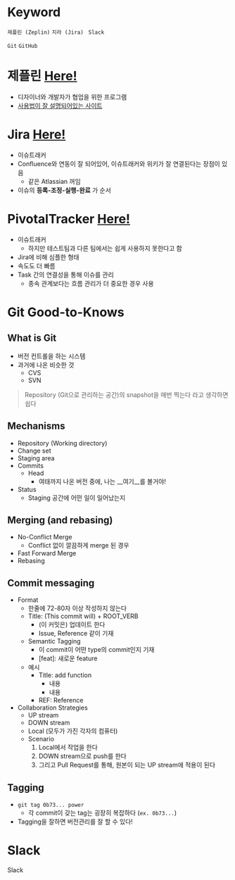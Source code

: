 # Keyword

`제플린 (Zeplin)` `지라 (Jira) ` `Slack`

`Git` `GitHub` 



# 제플린 [Here!](https://zeplin.io)

* 디자이너와 개발자가 협업을 위한 프로그램
* [사용법이 잘 설명되어있는 사이트](http://blog.rightbrain.co.kr/?p=8427)



# Jira [Here!](https://ko.atlassian.com/software/jira)

* 이슈트래커
* Confluence와 연동이 잘 되어있어, 이슈트래커와 위키가 잘 연결된다는 장점이 있음
  * 같은 Atlassian 꺼임
* 이슈의 __등록-조정-실행-완료__ 가 순서



# PivotalTracker [Here!](https://www.pivotaltracker.com)

* 이슈트래커
  * 하지만 테스트팀과 다른 팀에서는 쉽게 사용하지 못한다고 함
* Jira에 비해 심플한 형태
* 속도도 더 빠름
* Task 간의 연결성을 통해 이슈를 관리
  * 종속 관계보다는 흐름 관리가 더 중요한 경우 사용



# Git Good-to-Knows

## What is Git

* 버전 컨트롤을 하는 시스템
* 과거에 나온 비슷한 것
  * CVS
  * SVN

>  Repository (Git으로 관리하는 공간)의 snapshot을 매번 찍는다 라고 생각하면 쉽다



## Mechanisms

* Repository (Working directory)
* Change set
* Staging area
* Commits
  * Head
    * 여태까지 나온 버전 중에, 나는 __여기__를 볼거야!
* Status
  * Staging 공간에 어떤 일이 일어났는지



## Merging (and rebasing)

* No-Conflict Merge
  * Conflict 없이 깔끔하게 merge 된 경우
* Fast Forward Merge
* Rebasing



## Commit messaging

* Format
  * 한줄에 72-80자 이상 작성하지 않는다
  * Title: (This commit will) + ROOT_VERB
    * (이 커밋은) 업데이트 한다
    * Issue, Reference 같이 기재
  * Semantic Tagging
    * 이 commit이 어떤 type의 commit인지 기재
    * [feat]: 새로운 feature
  * 예시
    * Title: add function
      * 내용
      * 내용
    * REF: Reference
* Collaboration Strategies
  * UP stream
  * DOWN stream
  * Local (모두가 가진 각자의 컴퓨터)
  * Scenario
    1. Local에서 작업을 한다
    2. DOWN stream으로 push를 한다
    3. 그리고 Pull Request를 통해, 원본이 되는 UP stream에 적용이 된다



## Tagging

- `git tag 0b73... power`
  - 각 commit이 갖는 tag는 굉장히 복잡하다 (`ex. 0b73...`)
- Tagging을 잘하면 버전관리를 잘 할 수 있다!



# Slack

Slack